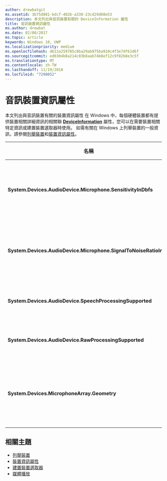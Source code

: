 ```yaml
---
author: drewbatgit
ms.assetid: 3b75d881-bdcf-402b-a330-23cd29d68e53
description: 本文列出與音訊裝置有關的 DeviceInformation 屬性
title: 音訊裝置資訊屬性
ms.author: drewbat
ms.date: 02/08/2017
ms.topic: article
keywords: Windows 10, UWP
ms.localizationpriority: medium
ms.openlocfilehash: d612a259785c8ba29ab975ba910c4f3e7df61d6f
ms.sourcegitcommit: ed0304b8a214c03b8aab74b8ef12c9f82b8e3c5f
ms.translationtype: MT
ms.contentlocale: zh-TW
ms.lasthandoff: 11/19/2018
ms.locfileid: "7298052"
---
```

# <a name="audio-device-information-properties"></a>音訊裝置資訊屬性

本文列出與音訊裝置有關的裝置資訊屬性 在 Windows 中，每個硬體裝置都有提供裝置相關詳細資訊的相關聯 [**DeviceInformation**](https://msdn.microsoft.com/library/windows/apps/BR225393) 屬性，您可以在需要裝置相關特定資訊或建置裝置選取器時使用。 如需有關在 Windows 上列舉裝置的一般資訊，請參閱[列舉裝置](../devices-sensors/enumerate-devices.md)和[裝置資訊屬性](../devices-sensors/device-information-properties.md)。


|名稱|類型|描述|
|------------------------------------------------------------|------------|------------------------------------------------------|
|**System.Devices.AudioDevice.Microphone.SensitivityInDbfs**|雙聲道|指定相對於滿量程 (dBFS) 單位的麥克風靈敏度 (分貝)。|
|**System.Devices.AudioDevice.Microphone.SignalToNoiseRatioInDb**|雙聲道|指定以分貝 (dB) 單位測量的麥克風信噪比 (SNR)。|
|**System.Devices.AudioDevice.SpeechProcessingSupported**|布林值|指示音訊裝置是支援語音處理。|
|**System.Devices.AudioDevice.RawProcessingSupported**|布林值|指示音訊裝置是支援原始處理。|
|**System.Devices.MicrophoneArray.Geometry**|不帶正負號的字元[]|麥克風陣列的幾何資料|

## <a name="related-topics"></a>相關主題

* [列舉裝置](../devices-sensors/enumerate-devices.md)
* [裝置資訊屬性](../devices-sensors/device-information-properties.md)
* [建置裝置選取器](../devices-sensors/build-a-device-selector.md)
* [媒體播放](media-playback.md)




